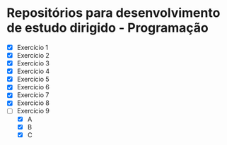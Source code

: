 # Repositórios para desenvolvimento de estudo dirigido - Programação

- [x] Exercício 1
- [x] Exercício 2
- [x] Exercício 3
- [x] Exercício 4
- [x] Exercício 5
- [x] Exercício 6
- [x] Exercício 7
- [x] Exercício 8
- [ ] Exercício 9
  - [x] A
  - [x] B
  - [x] C
